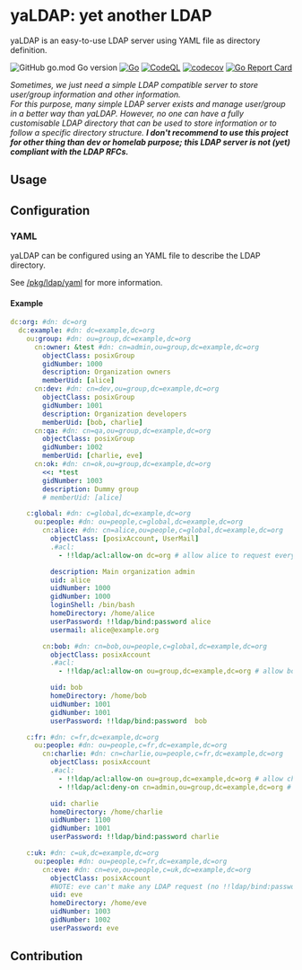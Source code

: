# yaLDAP: yet another LDAP
yaLDAP is an easy-to-use LDAP server using YAML file as directory definition.

![GitHub go.mod Go version](https://img.shields.io/github/go-mod/go-version/xunleii/yaldap)
[![Go](https://github.com/xunleii/yaldap/actions/workflows/pull_request,push.go.test.yaml/badge.svg)](https://github.com/xunleii/yaldap/actions/workflows/pull_request,push.go.test.yaml)
[![CodeQL](https://github.com/xunleii/yaldap/actions/workflows/pull_request,push,schedule.codeql.yaml/badge.svg)](https://github.com/xunleii/yaldap/actions/workflows/pull_request,push,schedule.codeql.yaml)
[![codecov](https://codecov.io/gh/xunleii/yaldap/branch/main/graph/badge.svg?token=20J4XPYH1H)](https://codecov.io/gh/xunleii/yaldap)
[![Go Report Card](https://goreportcard.com/badge/github.com/xunleii/yaldap)](https://goreportcard.com/report/github.com/xunleii/yaldap)

_Sometimes, we just need a simple LDAP compatible server to store user/group information and other information.  
For this purpose, many simple LDAP server exists and manage user/group in a better way than yaLDAP. However, no one can 
have a fully customisable LDAP directory that can be used to store information or to follow a specific directory structure.
**I don't recommend to use this project for other thing than dev or homelab purpose; this LDAP server is not _(yet)_ 
compliant with the LDAP RFCs.**_

## Usage

## Configuration

### YAML
yaLDAP can be configured using an YAML file to describe the LDAP directory.

See [/pkg/ldap/yaml](pkg/ldap/directory/yaml/README.md) for more information.

#### Example

```yaml
dc:org: #dn: dc=org
  dc:example: #dn: dc=example,dc=org
    ou:group: #dn: ou=group,dc=example,dc=org
      cn:owner: &test #dn: cn=admin,ou=group,dc=example,dc=org      
        objectClass: posixGroup
        gidNumber: 1000
        description: Organization owners
        memberUid: [alice]
      cn:dev: #dn: cn=dev,ou=group,dc=example,dc=org
        objectClass: posixGroup
        gidNumber: 1001
        description: Organization developers
        memberUid: [bob, charlie]
      cn:qa: #dn: cn=qa,ou=group,dc=example,dc=org
        objectClass: posixGroup
        gidNumber: 1002
        memberUid: [charlie, eve]
      cn:ok: #dn: cn=ok,ou=group,dc=example,dc=org
        <<: *test
        gidNumber: 1003
        description: Dummy group
        # memberUid: [alice]

    c:global: #dn: c=global,dc=example,dc=org
      ou:people: #dn: ou=people,c=global,dc=example,dc=org
        cn:alice: #dn: cn=alice,ou=people,c=global,dc=example,dc=org
          objectClass: [posixAccount, UserMail]
          .#acl:
            - !!ldap/acl:allow-on dc=org # allow alice to request everything

          description: Main organization admin
          uid: alice
          uidNumber: 1000
          gidNumber: 1000
          loginShell: /bin/bash
          homeDirectory: /home/alice
          userPassword: !!ldap/bind:password alice
          usermail: alice@example.org

        cn:bob: #dn: cn=bob,ou=people,c=global,dc=example,dc=org
          objectClass: posixAccount
          .#acl:
            - !!ldap/acl:allow-on ou=group,dc=example,dc=org # allow bob request only for user groups

          uid: bob
          homeDirectory: /home/bob
          uidNumber: 1001
          gidNumber: 1001
          userPassword: !!ldap/bind:password  bob

    c:fr: #dn: c=fr,dc=example,dc=org
      ou:people: #dn: ou=people,c=fr,dc=example,dc=org
        cn:charlie: #dn: cn=charlie,ou=people,c=fr,dc=example,dc=org
          objectClass: posixAccount
          .#acl:
            - !!ldap/acl:allow-on ou=group,dc=example,dc=org # allow charlie request for all groups...
            - !!ldap/acl:deny-on cn=admin,ou=group,dc=example,dc=org # ...but  to owner group

          uid: charlie
          homeDirectory: /home/charlie
          uidNumber: 1100
          gidNumber: 1001
          userPassword: !!ldap/bind:password charlie

    c:uk: #dn: c=uk,dc=example,dc=org
      ou:people: #dn: ou=people,c=fr,dc=example,dc=org
        cn:eve: #dn: cn=eve,ou=people,c=uk,dc=example,dc=org
          objectClass: posixAccount
          #NOTE: eve can't make any LDAP request (no !!ldap/bind:password field)
          uid: eve
          homeDirectory: /home/eve
          uidNumber: 1003
          gidNumber: 1002
          userPassword: eve
```

## Contribution
